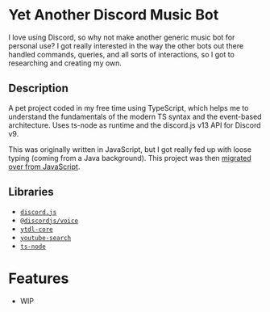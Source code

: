 # Yet Another Discord Music Bot
I love using Discord, so why not make another generic music bot for personal use? I got really interested in the way the other bots out there handled commands, queries, and all sorts of interactions, so I got to researching and creating my own.

## Description
A pet project coded in my free time using TypeScript, which helps me to understand the fundamentals of the modern TS syntax and the event-based architecture. Uses ts-node as runtime and the discord.js v13 API for Discord v9.

This was originally written in JavaScript, but I got really fed up with loose typing (coming from a Java background). This project was then [migrated over from JavaScript].

## Libraries
- [`discord.js`]
- [`@discordjs/voice`]
- [`ytdl-core`]
- [`youtube-search`]
- [`ts-node`]

# Features
- WIP

[migrated over from JavaScript]: https://github.com/Shockch4rge/js-discord-bitjam
[`discord.js`]: https://www.npmjs.com/package/discord.js
[`@discordjs/voice`]: https://www.npmjs.com/package/@discordjs/voice
[`@discordjs/builders`]: https://www.npmjs.com/package/@discordjs/builders
[`ts-node`]: https://www.npmjs.com/package/ts-node
[`ytdl-core`]: https://www.npmjs.com/package/ytdl-core
[`youtube-search`]: https://www.npm.js.com/package/youtube-search
